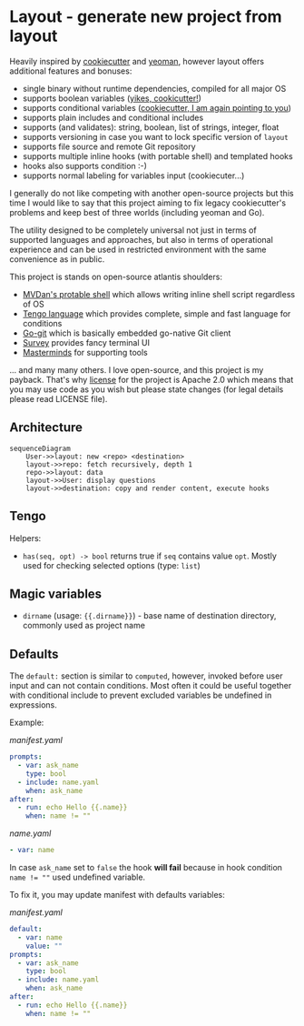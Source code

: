 # Layout - generate new project from layout

Heavily inspired by [cookiecutter](https://github.com/cookiecutter/cookiecutter) and [yeoman](https://yeoman.io), however layout offers additional features and bonuses:

- single binary without runtime dependencies, compiled for all major OS
- supports boolean variables ([yikes, cookicutter!](https://github.com/cookiecutter/cookiecutter/issues/126))
- supports conditional variables ([cookiecutter, I am again pointing to you](https://github.com/cookiecutter/cookiecutter/issues/1438))
- supports plain includes and conditional includes
- supports (and validates): string, boolean, list of strings, integer, float
- supports versioning in case you want to lock specific version of `layout`
- supports file source and remote Git repository
- supports multiple inline hooks (with portable shell) and templated hooks 
- hooks also supports condition :-)
- supports normal labeling for variables input (cookiecuter...)

I generally do not like competing with another open-source projects but this time
I would like to say that this project aiming to fix legacy cookiecutter's problems
and keep best of three worlds (including yeoman and Go).

The utility designed to be completely universal not just in terms of supported languages
and approaches, but also in terms of operational experience and can be used in restricted environment with the same
convenience as in public.

This project is stands on open-source atlantis shoulders:

- [MVDan's protable shell](https://mvdan.cc/sh/) which allows writing inline shell script regardless of OS
- [Tengo language](https://github.com/d5/tengo) which provides complete, simple and fast language for conditions
- [Go-git](https://github.com/go-git/go-git) which is basically embedded go-native Git client
- [Survey](https://github.com/AlecAivazis/survey) provides fancy terminal UI
- [Masterminds](https://github.com/Masterminds) for supporting tools

... and many many others. I love open-source, and this project is my payback.
That's why [license](LICENSE) for the project is Apache 2.0 which means that you may use code as you wish but please
state changes (for legal details please read LICENSE file).

## Architecture

```mermaid
sequenceDiagram
    User->>layout: new <repo> <destination> 
    layout->>repo: fetch recursively, depth 1
    repo->>layout: data
    layout->>User: display questions
    layout->>destination: copy and render content, execute hooks
```


## Tengo

Helpers:

- `has(seq, opt) -> bool` returns true if `seq` contains value `opt`. Mostly used for checking selected options (type: `list`)


## Magic variables

- `dirname` (usage: `{{.dirname}}`) - base name of destination directory, commonly used as project name


## Defaults

The `default:` section is similar to `computed`, however, invoked before user input and can not contain conditions. 
Most often it could be useful together with conditional include to prevent excluded variables be undefined in expressions.

Example:

_manifest.yaml_

```yaml
prompts:
  - var: ask_name
    type: bool
  - include: name.yaml
    when: ask_name
after:
  - run: echo Hello {{.name}}
    when: name != ""
```

_name.yaml_

```yaml
- var: name
```

In case `ask_name` set to `false` the hook **will fail** because in hook condition `name != ""` used undefined variable.

To fix it, you may update manifest with defaults variables:


_manifest.yaml_

```yaml
default:
  - var: name
    value: ""
prompts:
  - var: ask_name
    type: bool
  - include: name.yaml
    when: ask_name
after:
  - run: echo Hello {{.name}}
    when: name != ""
```
